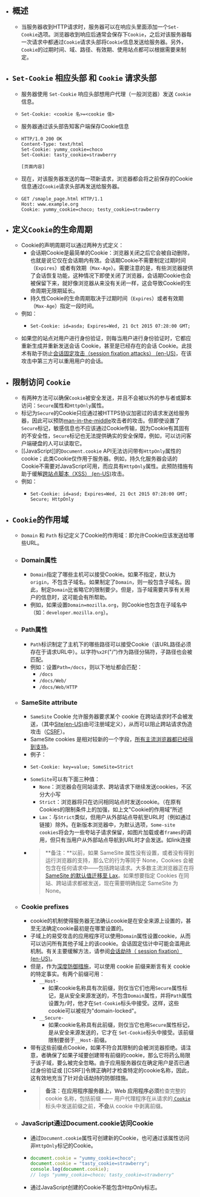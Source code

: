 - ## 概述
	- 当服务器收到HTTP请求时，服务器可以在响应头里面添加一个`Set-Cookie`选项。浏览器收到响应后通常会保存下`Cookie`，之后对该服务器每一次请求中都通过`Cookie`请求头部将`Cookie`信息发送给服务器。另外，`Cookie`的过期时间、域、路径、有效期、使用站点都可以根据需要来制定。
- ## `Set-Cookie` 相应头部 和 `Cookie` 请求头部
	- 服务器使用 `Set-Cookie` 响应头部想用户代理（一般浏览器）发送 `Cookie` 信息。
	- ```
	  Set-Cookie: <cookie 名>=<cookie 值>
	  ```
	- 服务器通过该头部告知客户端保存Cookie信息
	- ```
	  HTTP/1.0 200 OK
	  Content-Type: text/html
	  Set-Cookie: yummy_cookie=choco
	  Set-Cookie: tasty_cookie=strawberry
	  
	  [页面内容]
	  ```
	- 现在，对该服务器发送的每一项新请求，浏览器都会将之前保存的Cookie信息通过`Cookie`请求头部再发送给服务器。
	- ```
	  GET /smaple_page.html HTTP/1.1
	  Host: www.example.org
	  Cookie: yummy_cookie=choco; testy_cookie=strawberry
	  ```
- ## 定义`Cookie`的生命周期
	- Cookie的声明周期可以通过两种方式定义：
		- 会话期Cookie是最简单的Cookie：浏览器关闭之后它会被自动删除，也就是说它仅在会话期内有效。会话期Cookie不需要制定过期时间（`Expires`）或者有效期（`Max-Age`）。需要注意的是，有些浏览器提供了会话恢复功能，这种情况下即使关闭了浏览器，会话期Cookie也会被保留下来，就好像浏览器从来没有关闭一样，这会导致Cookie的生命周期无限期延长。
		- 持久性Cookie的生命周期取决于过期时间（`Expires`）或者有效期（`Max-Age`）指定一段时间。
	- 例如：
		- ```
		  Set-Cookie: id=asda; Expires=Wed, 21 Oct 2015 07:28:00 GMT;
		  ```
	- 如果您的站点对用户进行身份验证，则每当用户进行身份验证时，它都应重新生成并重新发送会话 Cookie，甚至是已经存在的会话 Cookie。此技术有助于防止[会话固定攻击（session fixation attacks） (en-US)](https://developer.mozilla.org/en-US/docs/Web/Security/Types_of_attacks)，在该攻击中第三方可以重用用户的会话。
- ## 限制访问 `Cookie`
	- 有两种方法可以确保`Cookie`被安全发送，并且不会被以外的参与者或脚本访问：`Secure`属性和`HttpOnly`属性。
	- 标记为`Secure`的Cookie只应通过被HTTPS协议加密过的请求发送给服务器，因此可以预防[man-in-the-middle](https://developer.mozilla.org/zh-CN/docs/Glossary/MitM)攻击者的攻击。但即使设置了`Secure`标记，敏感信息也不应该通过Cookie传输，因为Cookie有其固有的不安全性，`Secure`标记也无法提供确实的安全保障，例如，可以访问客户端硬盘的人可以读取它。
	- [[JavaScript]]的`Document.cookie` API无法访问带有`HttpOnly`属性的cookie；此类Cookie仅作用于服务器。例如，持久化服务器会话的Cookie不需要对JavaScript可用，而应具有`HttpOnly`属性。此预防措施有助于缓解[跨站点脚本（XSS） (en-US)](https://developer.mozilla.org/en-US/docs/Web/Security/Types_of_attacks)攻击。
	- 例如：
		- ```
		  Set-Cookie: id=asd; Expires=Wed, 21 Oct 2015 07:28:00 GMT; Secure; HttpOnly
		  ```
- ## `Cookie`的作用域
	- `Domain` 和 `Path` 标记定义了Cookie的作用域：即允许Cookie应该发送给哪些URL。
	- ### Domain属性
		- `Domain`指定了哪些主机可以接受Cookie。如果不指定，默认为 `origin`，不包含子域名。如果制定了`Domain`，则一般包含子域名。因此，制定`Domain`比省略它的限制要少。但是，当子域需要共享有关用户的信息时，这可能会有所帮助。
		- 例如，如果设置`Domain=mozilla.org`，则Cookie也包含在子域名中（如：`developer.mozilla.org`）。
	- ### Path属性
		- `Path`标识制定了主机下的哪些路径可以接受Cookie（该URL路径必须存在于请求URL中）。以字符`%x2F`("/")作为路径分隔符，子路径也会被匹配。
		- 例如：设置`Path=/docs`，则以下地址都会匹配：
			- `/docs`
			- `/docs/Web/`
			- `/docs/Web/HTTP`
	- ### SameSite attribute
		- `SameSite` Cookie 允许服务器要求某个 cookie 在跨站请求时不会被发送，（其中[Site(en-US)](https://developer.mozilla.org/en-US/docs/Glossary/Site)由可注册域定义），从而可以阻止跨站请求伪造攻击（[CSRF](https://developer.mozilla.org/zh-CN/docs/Glossary/CSRF)）。
		- SameSite cookies 是相对较新的一个字段，[所有主流浏览器都已经得到支持](https://developer.mozilla.org/zh-CN/docs/Web/HTTP/Headers/Set-Cookie#browser_compatibility)。
		- 例子：
		- ```
		  Set-Cookie: key=value; SomeSite=Strict
		  ```
		- `SomeSite`可以有下面三种值：
			- `None`：浏览器会在同站请求、跨站请求下继续发送cookies，不区分大小写
			- `Strict`：浏览器将只在访问相同站点时发送cookie。（在原有Cookies的限制条件上的加强，如上文"Cookie的作用域”所述
			- `Lax`：与`Strict`类似，但用户从外部站点导航至URL时（例如通过链接）除外。在新版本浏览器中，为默认选项，`Some-site cookies`将会为一些夸站子请求保留，如图片加载或者`frames`的调用，但只有当用户从外部站点导航到URL时才会发送。如link连接
		- > **备注：**以前，如果 SameSite 属性没有设置，或者没有得到运行浏览器的支持，那么它的行为等同于 None，Cookies 会被包含在任何请求中——包括跨站请求。大多数主流浏览器正在将[SameSite 的默认值迁移至 Lax](https://www.chromestatus.com/feature/5088147346030592)。如果想要指定 Cookies 在同站、跨站请求都被发送，现在需要明确指定 SameSite 为 None。
	- ### Cookie prefixes
		- cookie的机制使得服务器无法确认cookie是在安全来源上设置的，甚至无法确定cookie最初是在哪里设置的。
		- 子域上的易受攻击的应用程序可以使用`Domain`属性设置cookie，从而可以访问所有其他子域上的该cookie。会话固定估计中可能会滥用此机制。有关主要缓解方法，请参阅[会话劫持（ session fixation） (en-US)](https://developer.mozilla.org/en-US/docs/Web/Security/Types_of_attacks)。
		- 但是，作为[深度防御措施](https://en.wikipedia.org/wiki/Defense_in_depth_(computing))，可以使用 cookie 前缀来断言有关 cookie 的特定事实。有两个前缀可用：
			- `__Host-`
				- 如果cookie名称具有次前缀，则仅当它们也用`Secure`属性标记，是从安全来源发送的，不包含`Domain`属性，并将`Path`属性设置为`/`时，他才在`Set-Cookie`标头中接受。这样，这些cookie可以被视为"domain-locked"。
			- `__Secure-`
				- 如果cookie名称具有此前缀，则仅当它也用`Secure`属性标记，是从安全来源发送的，它才在 `Set-Cookie`标头中接受。该前缀限制要弱于`__Host-`前缀。
		- 带有这些前缀点Cookie，如果不符合其限制的会被浏览器拒绝。请注意，者确保了如果子域要创建带有前缀的cookie，那么它将药么局限于该子域，要么被完全忽略。由于应用服务器仅在确定用户是否已通过身份验证或 [[CSRF]]令牌正确时才检查特定的cookie名称，因此，这有效地充当了针对会话劫持的防御措施。
		- > **备注：**在应用程序服务器上，Web 应用程序**必须**检查完整的 cookie 名称，包括前缀 —— 用户代理程序在从请求的[ `Cookie` ](https://developer.mozilla.org/zh-CN/docs/Web/HTTP/Headers/Cookie)标头中发送前缀之前，**不会**从 cookie 中剥离前缀。
	- ### JavaScript通过Document.cookie访问Cookie
		- 通过`Document.cookie`属性可创建新的Cookie，也可通过该属性访问非`HttpOnly`标记的Cookie。
		- ```js
		  document.cookie = "yummy_cookie=choco";
		  document.cookie = "tasty_cookie=strawberry";
		  console.log(document.cookie);
		  // logs "yummy_cookie=choco; tasty_cookie=strawberry"
		  ```
		- 通过JavaScript创建的Cookie不能包含HttpOnly标志。